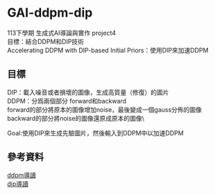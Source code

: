 # GAI-ddpm-dip
113下學期 生成式AI導論與實作 project4\
目標：結合DDPM和DIP技術\
Accelerating DDPM with DIP-based Initial Priors：使用DIP來加速DDPM

## 目標
DIP：載入噪音或者損壞的圖像，生成高質量（修復）的圖片\
DDPM：分爲兩個部分 forward和backward\
      forward的部分將原本的圖像增加noise，最後變成一個gauss分佈的圖像\
      backward的部分將noise的圖像還原成原本的圖像\
      
Goal:使用DIP來生成先驗圖片，然後輸入到DDPM中以加速DDPM

## 參考資料
[ddpm導讀](https://adam-study-note.medium.com/diffusion-model-denoising-diffusion-probabilistic-models-ddpm-%E8%A9%B3%E7%B4%B0%E4%BB%8B%E7%B4%B9-5ce77b6b64d4)\
[dip導讀](https://xiaosean5408.medium.com/deep-image-prior-%E7%B0%A1%E4%BB%8B-%E4%B8%8D%E9%9C%80%E8%B3%87%E6%96%99%E9%9B%86%E5%8D%B3%E5%8F%AF%E4%BD%BF%E7%94%A8%E6%B7%B1%E5%BA%A6%E5%AD%B8%E7%BF%92%E9%80%B2%E8%A1%8C%E5%9C%96%E5%83%8F%E4%BF%AE%E5%BE%A9-%E5%8E%BB%E9%9B%9C%E8%A8%8A%E7%AD%89%E4%BB%BB%E5%8B%99-4098d0bf235e)
